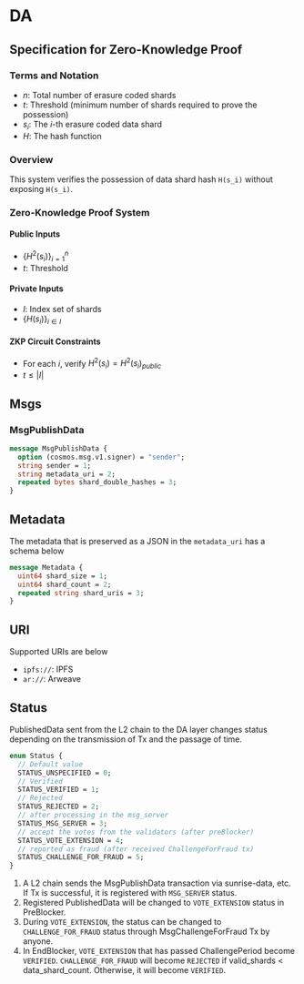# DA

## Specification for Zero-Knowledge Proof

### Terms and Notation

- $n$: Total number of erasure coded shards
- $t$: Threshold (minimum number of shards required to prove the possession)
- $s_i$: The $i$-th erasure coded data shard
- $H$: The hash function

### Overview

This system verifies the possession of data shard hash `H(s_i)` without exposing `H(s_i)`.

### Zero-Knowledge Proof System

#### Public Inputs

- $\{H^2(s_i)\}_{i=1}^n$
- $t$: Threshold

#### Private Inputs

- $I$: Index set of shards
- $\{H(s_i)\}_{i \in I}$

#### ZKP Circuit Constraints

- For each $i$, verify $H^2(s_i) = H^2(s_i)_{public}$
- $t \le |I|$

## Msgs

### MsgPublishData

```protobuf
message MsgPublishData {
  option (cosmos.msg.v1.signer) = "sender";
  string sender = 1;
  string metadata_uri = 2;
  repeated bytes shard_double_hashes = 3;
}
```

## Metadata

The metadata that is preserved as a JSON in the `metadata_uri` has a schema below

```protobuf
message Metadata {
  uint64 shard_size = 1;
  uint64 shard_count = 2;
  repeated string shard_uris = 3;
}
```

## URI

Supported URIs are below

- `ipfs://`: IPFS
- `ar://`: Arweave

## Status

PublishedData sent from the L2 chain to the DA layer changes status depending on the transmission of Tx and the passage of time.

```protobuf
enum Status {
  // Default value
  STATUS_UNSPECIFIED = 0;
  // Verified
  STATUS_VERIFIED = 1;
  // Rejected
  STATUS_REJECTED = 2;
  // after processing in the msg_server
  STATUS_MSG_SERVER = 3;
  // accept the votes from the validators (after preBlocker)
  STATUS_VOTE_EXTENSION = 4;
  // reported as fraud (after received ChallengeForFraud tx)
  STATUS_CHALLENGE_FOR_FRAUD = 5;
}
```

1. A L2 chain sends the MsgPublishData transaction via sunrise-data, etc. If Tx is successful, it is registered with `MSG_SERVER` status.
1. Registered PublishedData will be changed to `VOTE_EXTENSION` status in PreBlocker.
1. During `VOTE_EXTENSION`, the status can be changed to `CHALLENGE_FOR_FRAUD` status through MsgChallengeForFraud Tx by anyone.
1. In EndBlocker, `VOTE_EXTENSION` that has passed ChallengePeriod become `VERIFIED`. `CHALLENGE_FOR_FRAUD` will become `REJECTED` if valid_shards < data_shard_count. Otherwise, it will become `VERIFIED`.
